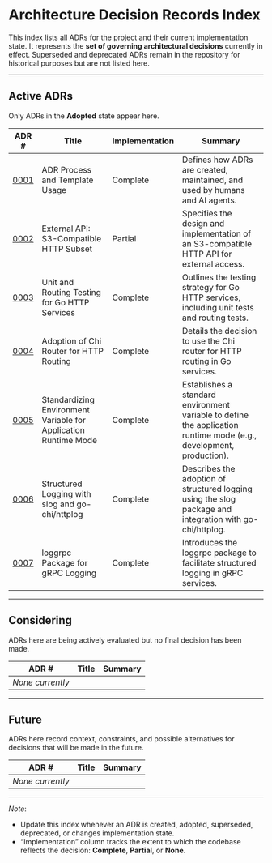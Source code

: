 # Architecture Decision Records Index

This index lists all ADRs for the project and their current implementation state.
It represents the **set of governing architectural decisions** currently in effect.
Superseded and deprecated ADRs remain in the repository for historical purposes but are not listed here.

---

## Active ADRs

Only ADRs in the **Adopted** state appear here.

| ADR # | Title | Implementation | Summary |
|-------|-------|----------------|---------|
| [0001](0001-adr-process-and-template-usage.md) | ADR Process and Template Usage | Complete | Defines how ADRs are created, maintained, and used by humans and AI agents. |
| [0002](0002-external-api-s3-compatible-http-subset.md) | External API: S3-Compatible HTTP Subset | Partial | Specifies the design and implementation of an S3-compatible HTTP API for external access. |
| [0003](0003-unit-and-routing-testing-for-go-http-services.md) | Unit and Routing Testing for Go HTTP Services | Complete | Outlines the testing strategy for Go HTTP services, including unit tests and routing tests. |
| [0004](0004-adoption-of-chi-router-for-http-routing.md) | Adoption of Chi Router for HTTP Routing | Complete | Details the decision to use the Chi router for HTTP routing in Go services. |
| [0005](0005-standardizing-environment-variable-for-application-runtime-mode.md) | Standardizing Environment Variable for Application Runtime Mode | Complete | Establishes a standard environment variable to define the application runtime mode (e.g., development, production). |
| [0006](0006-structured-logging-with-slog-and-go-chi-httplog.md) | Structured Logging with slog and go-chi/httplog | Complete | Describes the adoption of structured logging using the slog package and integration with go-chi/httplog. |
| [0007](0007-loggrpc-package-for-grpc-logging.md) | loggrpc Package for gRPC Logging | Complete | Introduces the loggrpc package to facilitate structured logging in gRPC services. |

---

## Considering

ADRs here are being actively evaluated but no final decision has been made.

| ADR # | Title | Summary |
|-------|-------|---------|
| *None currently* | | |

---

## Future

ADRs here record context, constraints, and possible alternatives for decisions that will be made in the future.

| ADR # | Title | Summary |
|-------|-------|---------|
| *None currently* | | |

---

*Note*:
- Update this index whenever an ADR is created, adopted, superseded, deprecated, or changes implementation state.
- “Implementation” column tracks the extent to which the codebase reflects the decision: **Complete**, **Partial**, or **None**.

